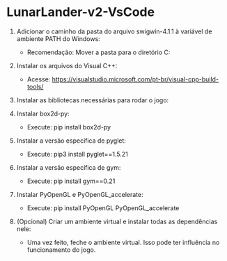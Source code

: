 # LunarLander-v2-VsCode
1. Adicionar o caminho da pasta do arquivo swigwin-4.1.1 à variável de ambiente PATH do Windows:
   - Recomendação: Mover a pasta para o diretório C:

2. Instalar os arquivos do Visual C++:
   - Acesse: https://visualstudio.microsoft.com/pt-br/visual-cpp-build-tools/

3. Instalar as bibliotecas necessárias para rodar o jogo:

4. Instalar box2d-py:
   - Execute: pip install box2d-py

5. Instalar a versão específica de pyglet:
   - Execute: pip3 install pyglet==1.5.21

6. Instalar a versão específica de gym:
   - Execute: pip install gym==0.21

7. Instalar PyOpenGL e PyOpenGL_accelerate:
   - Execute: pip install PyOpenGL PyOpenGL_accelerate

8. (Opcional) Criar um ambiente virtual e instalar todas as dependências nele:
   - Uma vez feito, feche o ambiente virtual. Isso pode ter influência no funcionamento do jogo.
